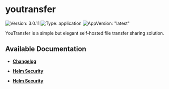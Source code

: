 # youtransfer

![Version: 3.0.11](https://img.shields.io/badge/Version-3.0.11-informational?style=flat-square) ![Type: application](https://img.shields.io/badge/Type-application-informational?style=flat-square) ![AppVersion: "latest"](https://img.shields.io/badge/AppVersion-"latest"-informational?style=flat-square)

YouTransfer is a simple but elegant self-hosted file transfer sharing solution.

## Available Documentation

- [**Changelog**](CHANGELOG)

- [**Helm Security**](container-security)

- [**Helm Security**](helm-security)

